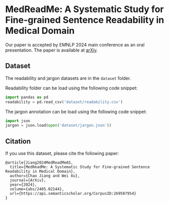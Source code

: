 # MedReadMe: A Systematic Study for Fine-grained Sentence Readability in Medical Domain

Our paper is accepted by EMNLP 2024 main conference as an oral presentation. The paper is available at [arXiv](https://arxiv.org/abs/2405.02144).

## Dataset
The readability and jargon datasets are in the `dataset` folder.

Readability folder can be load using the following code snippet:
```python
import pandas as pd
readability = pd.read_csv('dataset/readability.csv')
```

The jargon annotation can be load using the following code snippet:
```python
import json
jargon = json.load(open('dataset/jargon.json'))
```

## Citation
If you use this dataset, please cite the following paper:
```
@article{Jiang2024MedReadMeAS,
  title={MedReadMe: A Systematic Study for Fine-grained Sentence Readability in Medical Domain},
  author={Chao Jiang and Wei Xu},
  journal={ArXiv},
  year={2024},
  volume={abs/2405.02144},
  url={https://api.semanticscholar.org/CorpusID:269587954}
}
```


